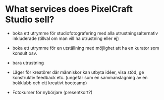 # What services does PixelCraft Studio sell?

- boka ett utrymme för studiofotografering med alla utrustningsalternativ inkluderade (tillval om man vill ha utrustning eller ej)
- boka ett utrymme för en utställning med möjlighet att ha en kurator som konsult
osv.

- bara utrustning

- Läger för kreatörer där människor kan utbyta idéer, visa stöd, ge konstruktiv feedback etc. (ungefär som en sammanslagning av en bokklubb och ett kreativt bootcamp)
- Fotokurser för nybörjare (presentkort?)